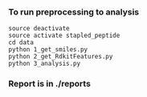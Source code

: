 ### To run preprocessing to analysis 
```
source deactivate
source activate stapled_peptide
cd data
python 1_get_smiles.py
python 2_get_RdkitFeatures.py
python 3_analysis.py
```
### Report is in ./reports

